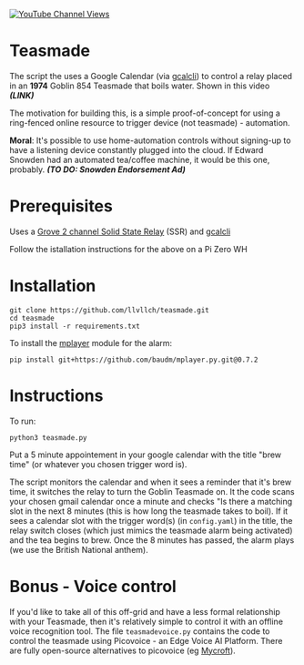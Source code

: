 [![YouTube Channel Views](https://img.shields.io/youtube/channel/views/UCz5BOU9J9pB_O0B8-rDjCWQ?label=YouTube&style=social)](https://www.youtube.com/channel/UCz5BOU9J9pB_O0B8-rDjCWQ)

# Teasmade

The script the uses a Google Calendar (via [gcalcli](https://github.com/insanum/gcalcli)) to control a relay placed in an **1974** Goblin 854 Teasmade that boils water. Shown in this video ***(LINK)***

The motivation for building this, is a simple proof-of-concept for using a ring-fenced online resource to trigger device (not teasmade) - automation.

**Moral**: It's possible to use home-automation controls without signing-up to have a listening device constantly plugged into the cloud. If Edward Snowden had an automated tea/coffee machine, it would be this one, probably. ***(TO DO: Snowden Endorsement Ad)***

# Prerequisites

Uses a [Grove 2 channel Solid State Relay](https://wiki.seeedstudio.com/Grove-2-Channel_Solid_State_Relay/) (SSR) and [gcalcli](https://github.com/insanum/gcalcli)

Follow the istallation instructions for the above on a Pi Zero WH

# Installation

```
git clone https://github.com/llvllch/teasmade.git
cd teasmade
pip3 install -r requirements.txt
```
To install the [mplayer](https://github.com/baudm/mplayer.py) module for the alarm:

```
pip install git+https://github.com/baudm/mplayer.py.git@0.7.2 
```

# Instructions

To run:
```
python3 teasmade.py
```
Put a 5 minute appointement in your google calendar with the title "brew time" (or whatever you chosen trigger word is). 

The script monitors the calendar and when it sees a reminder that it's brew time, it switches the relay to turn the Goblin Teasmade on. It the code scans your chosen gmail calendar once a minute and checks "Is there a matching slot in the next 8 minutes (this is how long the teasmade takes to boil). If it sees a calendar slot with the trigger word(s) (in `config.yaml`) in the title, the relay switch closes (which just mimics the teasmade alarm being activated) and the tea begins to brew. Once the 8 minutes has passed, the alarm plays (we use the British National anthem).

# Bonus - Voice control

If you'd like to take all of this off-grid and have a less formal relationship with your Teasmade, then it's relatively simple to control it with an offline voice recognition tool. The file `teasmadevoice.py` contains the code to control the teasmade using Picovoice - an Edge Voice AI Platform. There are fully open-source alternatives to picovoice (eg [Mycroft](https://github.com/MycroftAI)). 


